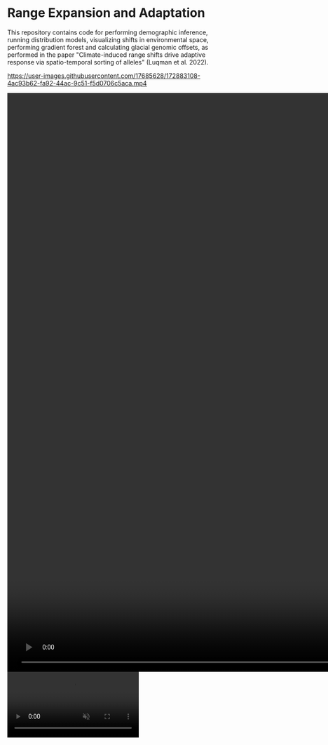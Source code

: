 # Range Expansion and Adaptation

  This repository contains code for performing demographic inference, running distribution models, visualizing shifts in environmental space, performing gradient forest and calculating glacial genomic offsets, as performed in the paper "Climate-induced range shifts drive adaptive response via spatio-temporal sorting of alleles" (Luqman et al. 2022).


https://user-images.githubusercontent.com/17685628/172883108-4ac93b62-fa92-44ac-9c51-f5d0706c5aca.mp4



<video src="https://user-images.githubusercontent.com/17685628/172883108-4ac93b62-fa92-44ac-9c51-f5d0706c5aca.mp4"  width="1800" height="1320" controls="controls">
</video>


<video src="https://user-https://user-images.githubusercontent.com/17685628/172883108-4ac93b62-fa92-44ac-9c51-f5d0706c5aca.mp4" controls="controls" muted="muted" class="d-block rounded-bottom-2 width-fit" style="max-height:1320px;">
</video> 
